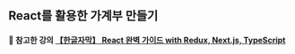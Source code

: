 ## React를 활용한 가계부 만들기
#### :small_blue_diamond: 참고한 강의 [【한글자막】 React 완벽 가이드 with Redux, Next.js, TypeScript](https://www.udemy.com/course/best-react/)
